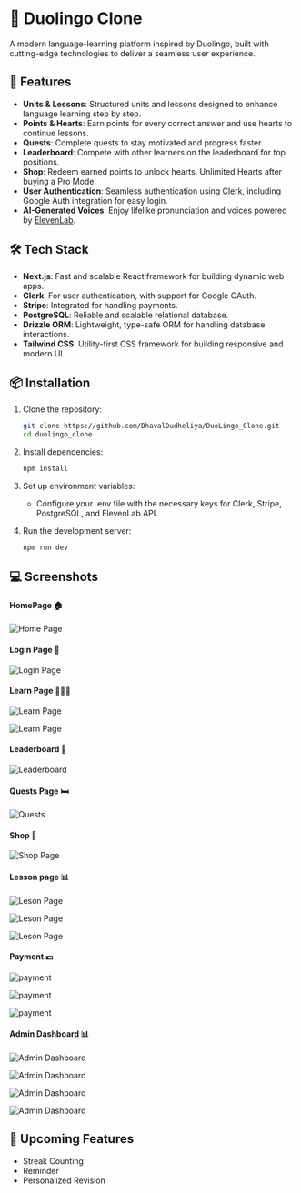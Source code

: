 # 🦉 Duolingo Clone

A modern language-learning platform inspired by Duolingo, built with cutting-edge technologies to deliver a seamless user experience.

## 🚀 Features

- **Units & Lessons**: Structured units and lessons designed to enhance language learning step by step.
- **Points & Hearts**: Earn points for every correct answer and use hearts to continue lessons.
- **Quests**: Complete quests to stay motivated and progress faster.
- **Leaderboard**: Compete with other learners on the leaderboard for top positions.
- **Shop**: Redeem earned points to unlock hearts. Unlimited Hearts after buying a Pro Mode.
- **User Authentication**: Seamless authentication using [Clerk](https://clerk.dev/), including Google Auth integration for easy login.
- **AI-Generated Voices**: Enjoy lifelike pronunciation and voices powered by [ElevenLab](https://elevenlabs.io/).

## 🛠️ Tech Stack

- **Next.js**: Fast and scalable React framework for building dynamic web apps.
- **Clerk**: For user authentication, with support for Google OAuth.
- **Stripe**: Integrated for handling payments.
- **PostgreSQL**: Reliable and scalable relational database.
- **Drizzle ORM**: Lightweight, type-safe ORM for handling database interactions.
- **Tailwind CSS**: Utility-first CSS framework for building responsive and modern UI.

## 📦 Installation

1. Clone the repository:
   ```bash
   git clone https://github.com/DhavalDudheliya/DuoLingo_Clone.git
   cd duolingo_clone

2. Install dependencies:
   ```bash
   npm install
   
3. Set up environment variables:
   - Configure your .env file with the necessary keys for Clerk, Stripe, PostgreSQL, and ElevenLab API.

4. Run the development server:
   ```bash
   npm run dev

## 💻 Screenshots

#### HomePage 🏠
![Home Page](https://raw.githubusercontent.com/DhavalDudheliya/Project-SS/main/lingo/1.png)

#### Login Page 🔐
![Login Page](https://raw.githubusercontent.com/DhavalDudheliya/Project-SS/main/lingo/2.png)

#### Learn Page 🙎🏻‍♂️
![Learn Page](https://raw.githubusercontent.com/DhavalDudheliya/Project-SS/main/lingo/3.png)

![Learn Page](https://raw.githubusercontent.com/DhavalDudheliya/Project-SS/main/lingo/4.png)

#### Leaderboard 📝
![Leaderboard](https://raw.githubusercontent.com/DhavalDudheliya/Project-SS/main/lingo/5.png)

#### Quests Page 🛏️
![ Quests ](https://raw.githubusercontent.com/DhavalDudheliya/Project-SS/main/lingo/6.png)

#### Shop 📝
![Shop Page](https://raw.githubusercontent.com/DhavalDudheliya/Project-SS/main/lingo/7.png)

#### Lesson page 📊
![Leson Page](https://raw.githubusercontent.com/DhavalDudheliya/Project-SS/main/lingo/8.png)

![Leson Page](https://raw.githubusercontent.com/DhavalDudheliya/Project-SS/main/lingo/9.png)

![Leson Page](https://raw.githubusercontent.com/DhavalDudheliya/Project-SS/main/lingo/10.png)

#### Payment 💵
![payment](https://raw.githubusercontent.com/DhavalDudheliya/Project-SS/main/lingo/11.png)

![payment](https://raw.githubusercontent.com/DhavalDudheliya/Project-SS/main/lingo/12.png)

![payment](https://raw.githubusercontent.com/DhavalDudheliya/Project-SS/main/lingo/13.png)

#### Admin Dashboard 📊
![Admin Dashboard](https://raw.githubusercontent.com/DhavalDudheliya/Project-SS/main/lingo/14.png)

![Admin Dashboard](https://raw.githubusercontent.com/DhavalDudheliya/Project-SS/main/lingo/15.png)

![Admin Dashboard](https://raw.githubusercontent.com/DhavalDudheliya/Project-SS/main/lingo/16.png)

![Admin Dashboard](https://raw.githubusercontent.com/DhavalDudheliya/Project-SS/main/lingo/17.png)


## 🔧 Upcoming Features

- Streak Counting
- Reminder
- Personalized Revision
